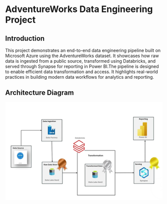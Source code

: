 # AdventureWorks Data Engineering Project

## Introduction
This project demonstrates an end-to-end data engineering pipeline built on Microsoft Azure using the AdventureWorks dataset. It showcases how raw data is ingested from a public source, transformed using Databricks, and served through Synapse for reporting in Power BI.The pipeline is designed to enable efficient data transformation and access. It highlights real-world practices in building modern data workflows for analytics and reporting.

## Architecture Diagram
![Project Architecture](Architecture/ArchitectureDiagram.jpg)
